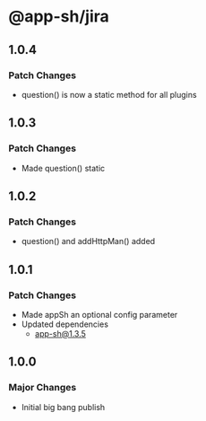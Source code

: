 # @app-sh/jira

## 1.0.4

### Patch Changes

- question() is now a static method for all plugins

## 1.0.3

### Patch Changes

- Made question() static

## 1.0.2

### Patch Changes

- question() and addHttpMan() added

## 1.0.1

### Patch Changes

- Made appSh an optional config parameter
- Updated dependencies
  - app-sh@1.3.5

## 1.0.0

### Major Changes

- Initial big bang publish
